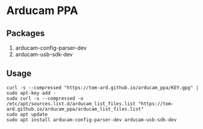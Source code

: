 # Arducam PPA

## Packages

1. arducam-config-parser-dev
2. arducam-usb-sdk-dev

## Usage

```
curl -s --compressed "https://tom-ard.github.io/arducam_ppa/KEY.gpg" | sudo apt-key add -
sudo curl -s --compressed -o /etc/apt/sources.list.d/arducam_list_files.list "https://tom-ard.github.io/arducam_ppa/arducam_list_files.list"
sudo apt update
sudo apt install arducam-config-parser-dev arducam-usb-sdk-dev
```